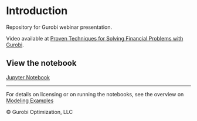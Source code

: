 # Introduction 

Repository for Gurobi webinar presentation.

Video available at [Proven Techniques for Solving Financial Problems with Gurobi](https://www.gurobi.com/events/proven-techniques-for-solving-financial-problems-with-gurobi/).

## View the notebook

[Jupyter Notebook](index_tracking.ipynb)

----
For details on licensing or on running the notebooks, see the overview on [Modeling Examples](../)

© Gurobi Optimization, LLC
